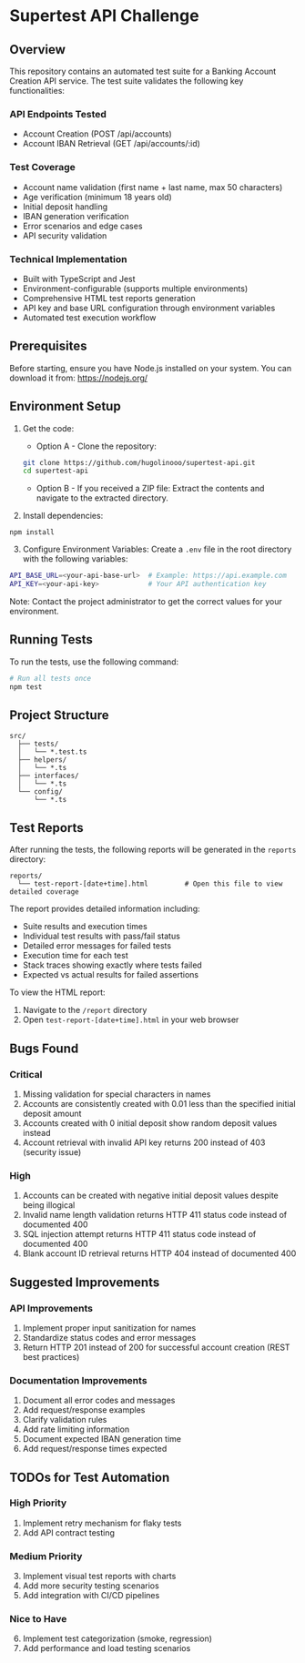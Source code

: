 # Supertest API Challenge

## Overview

This repository contains an automated test suite for a Banking Account Creation API service. The test suite validates the following key functionalities:

### API Endpoints Tested
- Account Creation (POST /api/accounts)
- Account IBAN Retrieval (GET /api/accounts/:id)

### Test Coverage
- Account name validation (first name + last name, max 50 characters)
- Age verification (minimum 18 years old)
- Initial deposit handling
- IBAN generation verification
- Error scenarios and edge cases
- API security validation

### Technical Implementation
- Built with TypeScript and Jest
- Environment-configurable (supports multiple environments)
- Comprehensive HTML test reports generation
- API key and base URL configuration through environment variables
- Automated test execution workflow

## Prerequisites

Before starting, ensure you have Node.js installed on your system. You can download it from:
https://nodejs.org/

## Environment Setup

1. Get the code:
   - Option A - Clone the repository:
   ```bash
   git clone https://github.com/hugolinooo/supertest-api.git
   cd supertest-api
   ```
   - Option B - If you received a ZIP file:
   Extract the contents and navigate to the extracted directory.

2. Install dependencies:
```
npm install
```

3. Configure Environment Variables:
   Create a `.env` file in the root directory with the following variables:
```bash
API_BASE_URL=<your-api-base-url>  # Example: https://api.example.com
API_KEY=<your-api-key>            # Your API authentication key
```
Note: Contact the project administrator to get the correct values for your environment.

## Running Tests

To run the tests, use the following command:

```bash
# Run all tests once
npm test
```

## Project Structure

```
src/
  ├── tests/
  │   └── *.test.ts
  ├── helpers/
  │   └── *.ts
  ├── interfaces/
  │   └── *.ts
  └── config/
      └── *.ts
```

## Test Reports

After running the tests, the following reports will be generated in the `reports` directory:

```
reports/
  └── test-report-[date+time].html         # Open this file to view detailed coverage
```

The report provides detailed information including:
- Suite results and execution times
- Individual test results with pass/fail status
- Detailed error messages for failed tests
- Execution time for each test
- Stack traces showing exactly where tests failed
- Expected vs actual results for failed assertions

To view the HTML report:
1. Navigate to the `/report` directory
2. Open `test-report-[date+time].html` in your web browser

## Bugs Found

### Critical
1. Missing validation for special characters in names
2. Accounts are consistently created with 0.01 less than the specified initial deposit amount
3. Accounts created with 0 initial deposit show random deposit values instead
4. Account retrieval with invalid API key returns 200 instead of 403 (security issue)

### High
1. Accounts can be created with negative initial deposit values despite being illogical
2. Invalid name length validation returns HTTP 411 status code instead of documented 400
3. SQL injection attempt returns HTTP 411 status code instead of documented 400
4. Blank account ID retrieval returns HTTP 404 instead of documented 400

## Suggested Improvements

### API Improvements
1. Implement proper input sanitization for names
2. Standardize status codes and error messages
3. Return HTTP 201 instead of 200 for successful account creation (REST best practices)

### Documentation Improvements
1. Document all error codes and messages
2. Add request/response examples
3. Clarify validation rules
4. Add rate limiting information
5. Document expected IBAN generation time
6. Add request/response times expected

## TODOs for Test Automation

### High Priority
1. Implement retry mechanism for flaky tests
2. Add API contract testing

### Medium Priority
3. Implement visual test reports with charts
4. Add more security testing scenarios
5. Add integration with CI/CD pipelines

### Nice to Have
6. Implement test categorization (smoke, regression)
7. Add performance and load testing scenarios
